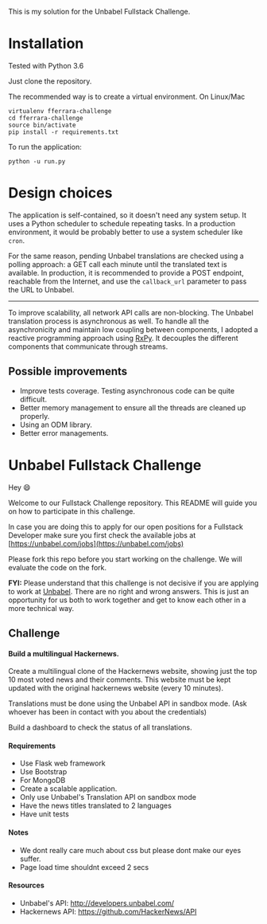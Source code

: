 This is my solution for the Unbabel Fullstack Challenge.

# Installation

Tested with Python 3.6

Just clone the repository. 

The recommended way is to create a virtual environment. On Linux/Mac

    virtualenv fferrara-challenge
    cd fferrara-challenge
    source bin/activate
    pip install -r requirements.txt

To run the application:

    python -u run.py

# Design choices

The application is self-contained, so it doesn't need any system setup. 
It uses a Python scheduler to schedule repeating tasks. 
In a production environment, it would be probably better to use a system scheduler like `cron`.

For the same reason, pending Unbabel translations are checked using a polling approach: 
a GET call each minute until the translated text is available. 
In production, it is recommended to provide a POST endpoint, reachable from the Internet, and use the `callback_url` parameter to pass the URL to Unbabel.

-------

To improve scalability, all network API calls are non-blocking. The Unbabel translation process is asynchronous as well. 
To handle all the asynchronicity and maintain low coupling between components, I adopted a reactive programming approach using [RxPy](https://github.com/ReactiveX/RxPY). 
It decouples the different components that communicate through streams.

## Possible improvements

- Improve tests coverage. Testing asynchronous code can be quite difficult.
- Better memory management to ensure all the threads are cleaned up properly.
- Using an ODM library.
- Better error managements.

# Unbabel Fullstack Challenge

Hey :smile:

Welcome to our Fullstack Challenge repository. This README will guide you on how to participate in this challenge.

In case you are doing this to apply for our open positions for a Fullstack Developer make sure you first check the available jobs at [https://unbabel.com/jobs](https://unbabel.com/jobs)

Please fork this repo before you start working on the challenge. We will evaluate the code on the fork.

**FYI:** Please understand that this challenge is not decisive if you are applying to work at [Unbabel](https://unbabel.com/jobs). There are no right and wrong answers. This is just an opportunity for us both to work together and get to know each other in a more technical way.

## Challenge


#### Build a multilingual Hackernews.

Create a multilingual clone of the Hackernews website, showing just the top 10 most voted news and their comments. 
This website must be kept updated with the original hackernews website (every 10 minutes).

Translations must be done using the Unbabel API in sandbox mode. (Ask whoever has been in contact with you about the credentials)

Build a dashboard to check the status of all translations.


#### Requirements
* Use Flask web framework
* Use Bootstrap
* For MongoDB
* Create a scalable application. 
* Only use Unbabel's Translation API on sandbox mode
* Have the news titles translated to 2 languages
* Have unit tests


#### Notes
* We dont really care much about css but please dont make our eyes suffer. 
* Page load time shouldnt exceed 2 secs 


#### Resources
* Unbabel's API: http://developers.unbabel.com/
* Hackernews API: https://github.com/HackerNews/API

